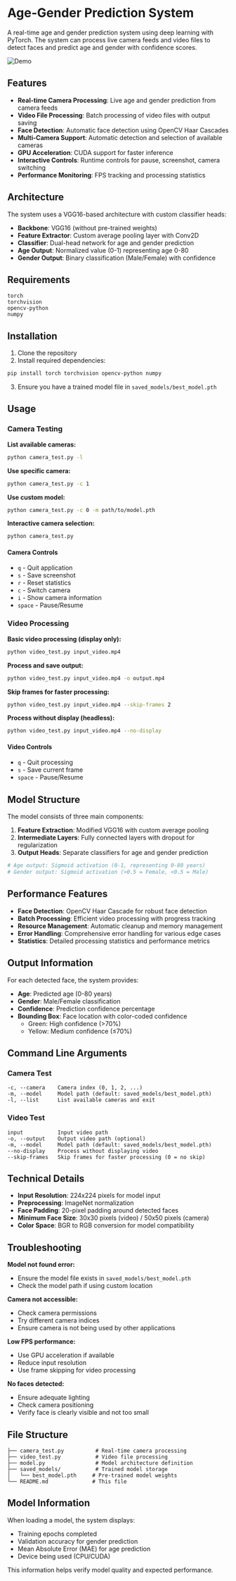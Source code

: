 # Age-Gender Prediction System

A real-time age and gender prediction system using deep learning with PyTorch. The system can process live camera feeds and video files to detect faces and predict age and gender with confidence scores.

![Demo](video_preview/video.gif)

## Features

- **Real-time Camera Processing**: Live age and gender prediction from camera feeds
- **Video File Processing**: Batch processing of video files with output saving
- **Face Detection**: Automatic face detection using OpenCV Haar Cascades
- **Multi-Camera Support**: Automatic detection and selection of available cameras
- **GPU Acceleration**: CUDA support for faster inference
- **Interactive Controls**: Runtime controls for pause, screenshot, camera switching
- **Performance Monitoring**: FPS tracking and processing statistics

## Architecture

The system uses a VGG16-based architecture with custom classifier heads:
- **Backbone**: VGG16 (without pre-trained weights)
- **Feature Extractor**: Custom average pooling layer with Conv2D
- **Classifier**: Dual-head network for age and gender prediction
- **Age Output**: Normalized value (0-1) representing age 0-80
- **Gender Output**: Binary classification (Male/Female) with confidence

## Requirements

```
torch
torchvision
opencv-python
numpy
```

## Installation

1. Clone the repository
2. Install required dependencies:
```bash
pip install torch torchvision opencv-python numpy
```
3. Ensure you have a trained model file in `saved_models/best_model.pth`

## Usage

### Camera Testing

**List available cameras:**
```bash
python camera_test.py -l
```

**Use specific camera:**
```bash
python camera_test.py -c 1
```

**Use custom model:**
```bash
python camera_test.py -c 0 -m path/to/model.pth
```

**Interactive camera selection:**
```bash
python camera_test.py
```

#### Camera Controls
- `q` - Quit application
- `s` - Save screenshot
- `r` - Reset statistics
- `c` - Switch camera
- `i` - Show camera information
- `space` - Pause/Resume

### Video Processing

**Basic video processing (display only):**
```bash
python video_test.py input_video.mp4
```

**Process and save output:**
```bash
python video_test.py input_video.mp4 -o output.mp4
```

**Skip frames for faster processing:**
```bash
python video_test.py input_video.mp4 --skip-frames 2
```

**Process without display (headless):**
```bash
python video_test.py input_video.mp4 --no-display
```

#### Video Controls
- `q` - Quit processing
- `s` - Save current frame
- `space` - Pause/Resume

## Model Structure

The model consists of three main components:

1. **Feature Extraction**: Modified VGG16 with custom average pooling
2. **Intermediate Layers**: Fully connected layers with dropout for regularization
3. **Output Heads**: Separate classifiers for age and gender prediction

```python
# Age output: Sigmoid activation (0-1, representing 0-80 years)
# Gender output: Sigmoid activation (>0.5 = Female, <0.5 = Male)
```

## Performance Features

- **Face Detection**: OpenCV Haar Cascade for robust face detection
- **Batch Processing**: Efficient video processing with progress tracking
- **Resource Management**: Automatic cleanup and memory management
- **Error Handling**: Comprehensive error handling for various edge cases
- **Statistics**: Detailed processing statistics and performance metrics

## Output Information

For each detected face, the system provides:
- **Age**: Predicted age (0-80 years)
- **Gender**: Male/Female classification
- **Confidence**: Prediction confidence percentage
- **Bounding Box**: Face location with color-coded confidence
  - Green: High confidence (>70%)
  - Yellow: Medium confidence (≤70%)

## Command Line Arguments

### Camera Test
```
-c, --camera    Camera index (0, 1, 2, ...)
-m, --model     Model path (default: saved_models/best_model.pth)
-l, --list      List available cameras and exit
```

### Video Test
```
input           Input video path
-o, --output    Output video path (optional)
-m, --model     Model path (default: saved_models/best_model.pth)
--no-display    Process without displaying video
--skip-frames   Skip frames for faster processing (0 = no skip)
```

## Technical Details

- **Input Resolution**: 224x224 pixels for model input
- **Preprocessing**: ImageNet normalization
- **Face Padding**: 20-pixel padding around detected faces
- **Minimum Face Size**: 30x30 pixels (video) / 50x50 pixels (camera)
- **Color Space**: BGR to RGB conversion for model compatibility

## Troubleshooting

**Model not found error:**
- Ensure the model file exists in `saved_models/best_model.pth`
- Check the model path if using custom location

**Camera not accessible:**
- Check camera permissions
- Try different camera indices
- Ensure camera is not being used by other applications

**Low FPS performance:**
- Use GPU acceleration if available
- Reduce input resolution
- Use frame skipping for video processing

**No faces detected:**
- Ensure adequate lighting
- Check camera positioning
- Verify face is clearly visible and not too small

## File Structure

```
├── camera_test.py          # Real-time camera processing
├── video_test.py           # Video file processing
├── model.py                # Model architecture definition
├── saved_models/           # Trained model storage
│   └── best_model.pth     # Pre-trained model weights
└── README.md              # This file
```

## Model Information

When loading a model, the system displays:
- Training epochs completed
- Validation accuracy for gender prediction
- Mean Absolute Error (MAE) for age prediction
- Device being used (CPU/CUDA)

This information helps verify model quality and expected performance.
